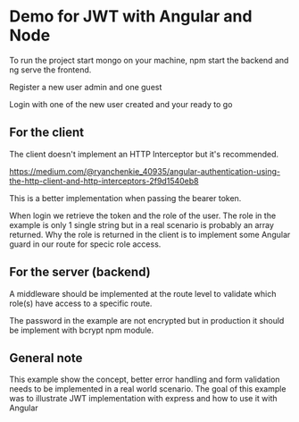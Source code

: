 # Demo for JWT with Angular and Node

To run the project start mongo on your machine, npm start the backend and
ng serve the frontend.

Register a new user admin and one guest

Login with one of the new user created and your ready to go



## For the client

The client doesn't implement an HTTP Interceptor but it's recommended.

https://medium.com/@ryanchenkie_40935/angular-authentication-using-the-http-client-and-http-interceptors-2f9d1540eb8

This is a better implementation when passing the bearer token.

When login we retrieve the token and the role of the user.  The role in the example is only 1 single string but in a real scenario is probably an array returned.  Why the role is returned in the client is to implement some Angular guard in our route for specic role access.

## For the server (backend)

A middleware should be implemented at the route level to validate which
role(s) have access to a specific route.

The password in the example are not encrypted but in production it should
be implement with bcrypt npm module.

## General note

This example show the concept, better error handling and form validation needs to be implemented in a real world scenario.  The goal of this example
was to illustrate JWT implementation with express and how to use it with Angular